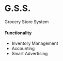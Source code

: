 # G.S.S.
Grocery Store System

#### Functionality
* Inventory Management
* Accounting
* Smart Advertising
